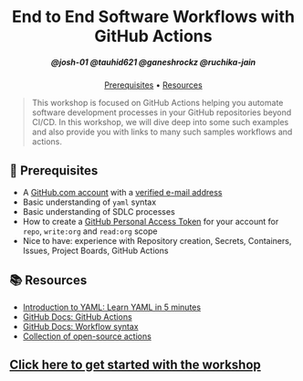 <h1 align="center">End to End Software Workflows with GitHub Actions</h1>
<h5 align="center">@josh-01 @tauhid621 @ganeshrockz @ruchika-jain</h3>

<p align="center">
  <a href="#mega-prerequisites">Prerequisites</a> •  
  <a href="#books-resources">Resources</a>
</p>

> This workshop is focused on GitHub Actions helping you automate software development processes in your GitHub repositories beyond CI/CD. In this workshop, we will dive deep into some such examples and also provide you with links to many such samples workflows and actions.
> 
## :mega: Prerequisites
- A [GitHub.com account](https://github.com/join) with a [verified e-mail address](https://docs.github.com/en/free-pro-team@latest/github/getting-started-with-github/verifying-your-email-address)
- Basic understanding of `yaml` syntax
- Basic understanding of SDLC processes
- How to create a [GitHub Personal Access Token](https://help.github.com/en/github/authenticating-to-github/creating-a-personal-access-token-for-the-command-line) for your account for `repo`, `write:org` and `read:org`  scope
- Nice to have: experience with Repository creation, Secrets, Containers, Issues, Project Boards, GitHub Actions

## :books: Resources
- [Introduction to YAML: Learn YAML in 5 minutes](https://www.codeproject.com/Articles/1214409/Learn-YAML-in-five-minutes)
- [GitHub Docs: GitHub Actions](https://docs.github.com/actions)
- [GitHub Docs: Workflow syntax](https://docs.github.com/actions/reference/workflow-syntax-for-github-actions)
- [Collection of open-source actions](https://github.com/sdras/awesome-actions)

## [Click here to get started with the workshop](workshops/workshop_instructions.md)
